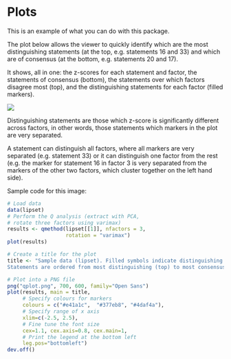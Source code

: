 # Plots

This is an example of what you can do with this package.
 
The plot below allows the viewer to quickly identify which are the most distinguishing statements (at the top, e.g. statements 16 and 33) and which are of consensus (at the bottom, e.g. statements 20 and 17). 

It shows, all in one: the z-scores for each statement and factor, the statements of consensus (bottom), the statements over which factors disagree most (top), and the distinguishing statements for each factor (filled markers).


![](http://aiorazabala.net/wp-content/uploads/2017/01/qplot-2.png)

Distinguishing statements are those which z-score is significantly different across factors, in other words, those statements which markers in the plot are very separated. 

A statement can distinguish all factors, where all markers are very separated (e.g. statement 33) or it can distinguish one factor from the rest (e.g. the marker for statement 16 in factor 3 is very separated from the markers of the other two factors, which cluster together on the left hand side). 


Sample code for this image:

```r 
# Load data
data(lipset)
# Perform the Q analysis (extract with PCA, 
# rotate three factors using varimax)
results <- qmethod(lipset[[1]], nfactors = 3, 
                   rotation = "varimax")
plot(results)

# Create a title for the plot
title <- "Sample data (lipset). Filled symbols indicate distinguishing statements.
Statements are ordered from most distinguishing (top) to most consensus (bottom)"

# Plot into a PNG file
png("qplot.png", 700, 600, family="Open Sans")
plot(results, main = title,
     # Specify colours for markers
     colours = c("#e41a1c",  "#377eb8", "#4daf4a"),
     # Specify range of x axis 
     xlim=c(-2.5, 2.5), 
     # Fine tune the font size
     cex=1.1, cex.axis=0.8, cex.main=1,
     # Print the legend at the bottom left
     leg.pos="bottomleft")
dev.off()
```
